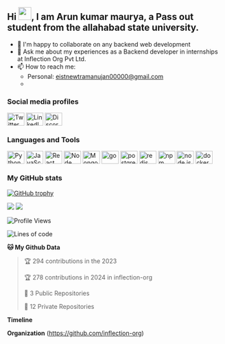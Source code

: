 ## Hi <img src="https://raw.githubusercontent.com/iampavangandhi/iampavangandhi/master/gifs/Hi.gif" width="30px">, I am Arun kumar maurya, a Pass out student from the allahabad state university.

- 👯 I'm happy to collaborate on any backend web development
- 💬 Ask me about my experiences as a Backend developer in internships at Inflection Org Pvt Ltd.
- 📫 How to reach me: 
     - Personal: eistnewtramanujan00000@gmail.com
     - 
### Social media profiles
<p align="left">
<a href="https://twitter.com/@Arunkum68954930"><img align="center" src="https://cdn.jsdelivr.net/npm/simple-icons@3.0.1/icons/twitter.svg" alt="Twitter profile" height="30" width="40" /></a>
<a href="https://linkedin.com/in/arun-kumar-maurya-4bab8a250"><img align="center" src="https://cdn.jsdelivr.net/npm/simple-icons@3.0.1/icons/linkedin.svg" alt="LinkedIn profile" height="30" width="40" /></a>
<a href="https://www.instagram.com/theofficial_arunmaurya/"><img align="center" src="https://cdn.jsdelivr.net/npm/simple-icons@3.0.1/icons/instagram.svg" alt="Discord profile" height="30" width="40" /></a>
</p>

### Languages and Tools
<p align="left">
<img align="center" src="https://cdn.jsdelivr.net/npm/simple-icons@3.0.1/icons/python.svg" alt="Python" height="30" width="40" />
<img align="center" src="https://cdn.jsdelivr.net/npm/simple-icons@3.0.1/icons/javascript.svg" alt="JavaScript" height="30" width="40" />
<img align="center" src="https://cdn.jsdelivr.net/npm/simple-icons@3.0.1/icons/react.svg" alt="React" height="30" width="40" />
<img align="center" src="https://cdn.jsdelivr.net/npm/simple-icons@3.0.1/icons/node-dot-js.svg" alt="Node" height="30" width="40" />
<img align="center" src="https://cdn.jsdelivr.net/npm/simple-icons@3.0.1/icons/mongodb.svg" alt="MongoDB" height="30" width="40" />
<img align="center" src="https://cdn.jsdelivr.net/npm/simple-icons@3.0.1/icons/go.svg" alt="go" height="30" width="40" />
<img align="center" src="https://cdn.jsdelivr.net/npm/simple-icons@3.0.1/icons/postgresql.svg" alt="postgresql" height="30" width="40" />
<img align="center" src="https://cdn.jsdelivr.net/npm/simple-icons@3.0.1/icons/redis.svg" alt="redis" height="30" width="40" />
<img align="center" src="https://cdn.jsdelivr.net/npm/simple-icons@3.0.1/icons/npm.svg" alt="npm" height="30" width="40" />
<img align="center" src="https://cdn.jsdelivr.net/npm/simple-icons@3.0.1/icons/node-dot-js.svg" alt="node.js" height="30" width="40" />
<img align="center" src="https://cdn.jsdelivr.net/npm/simple-icons@3.0.1/icons/docker.svg" alt="docker" height="30" width="40" />
</p>

### My GitHub stats 

[![GitHub trophy](https://github-profile-trophy.vercel.app/?username=Eistien143&theme=onedark)](https://github.com/ryo-ma/github-profile-trophy)

<img src="https://github-readme-stats.vercel.app/api?username=Eistien143&exclude_repo=blog-go-pg-backend,mlm-backend&show_icons=true&theme=radical" />

<img src="https://github-readme-stats.vercel.app/api/top-langs/?username=Eistien143&layout=compact" />

<!--START_SECTION:waka-->
![Profile Views](http://img.shields.io/badge/Profile%20Views-110-blue)

![Lines of code](https://img.shields.io/badge/From%20Hello%20World%20I%27ve%20Written-333826%20lines%20of%20code-blue)


**🐱 My Github Data** 

> 🏆 294 contributions in the 2023
 > 
> 🏆  278 contributions in 2024 in inflection-org
 >
> 📜 3 Public Repositories 
 > 
> 🔑 12 Private Repositories  
 > 

**Timeline**

**Organization**
(https://github.com/inflection-org)
